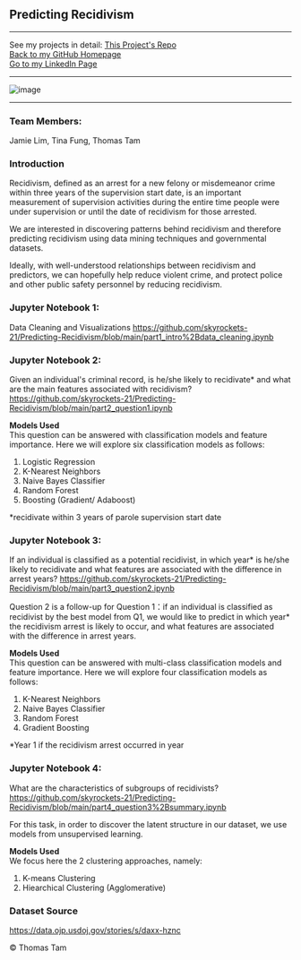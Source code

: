 ## Predicting Recidivism

---

See my projects in detail:
[This Project's Repo](https://github.com/skyrockets-21/Predicting-Recidivism/) \
[Back to my GitHub Homepage](https://skyrockets-21.github.io/) \
[Go to my LinkedIn Page](https://www.linkedin.com/in/thomasyctam/) 

---
![image](https://user-images.githubusercontent.com/22537687/152667377-b2c071fb-1f93-477b-bb03-bcc426a277a1.png)

---

### Team Members:
Jamie Lim, Tina Fung, Thomas Tam 

### Introduction
Recidivism, defined as an arrest for a new felony or misdemeanor crime within three
years of the supervision start date, is an important measurement of supervision activities during
the entire time people were under supervision or until the date of recidivism for those arrested.

We are interested in discovering patterns behind recidivism and therefore predicting
recidivism using data mining techniques and governmental datasets.

Ideally, with well-understood relationships between recidivism and predictors, we can
hopefully help reduce violent crime, and protect police and other public safety personnel by
reducing recidivism.

### Jupyter Notebook 1:
Data Cleaning and Visualizations
https://github.com/skyrockets-21/Predicting-Recidivism/blob/main/part1_intro%2Bdata_cleaning.ipynb 

### Jupyter Notebook 2: 
Given an individual's criminal record, is he/she likely to recidivate* and what are the main features associated with recidivism?
https://github.com/skyrockets-21/Predicting-Recidivism/blob/main/part2_question1.ipynb 


**Models Used** \
This question can be answered with classification models and feature importance. Here we will explore six classification models as follows:

1. Logistic Regression
2. K-Nearest Neighbors
3. Naive Bayes Classifier
4. Random Forest
5. Boosting (Gradient/ Adaboost)

\*recidivate within 3 years of parole supervision start date

### Jupyter Notebook 3:
If an individual is classified as a potential recidivist, in which year* is he/she likely to recidivate and what features are associated with the difference in arrest years?
https://github.com/skyrockets-21/Predicting-Recidivism/blob/main/part3_question2.ipynb

Question 2 is a follow-up for Question 1：if an individual is classified as recidivist by the best model from Q1, we would like to predict in which year* the recidivism arrest is likely to occur, and what features are associated with the difference in arrest years.

**Models Used** \
This question can be answered with multi-class classification models and feature importance. Here we will explore four classification models as follows:

1. K-Nearest Neighbors
2. Naive Bayes Classifier
3. Random Forest
4. Gradient Boosting

\*Year 1 if the recidivism arrest occurred in year 

### Jupyter Notebook 4: 
What are the characteristics of subgroups of recidivists?
https://github.com/skyrockets-21/Predicting-Recidivism/blob/main/part4_question3%2Bsummary.ipynb 

For this task, in order to discover the latent structure in our dataset, we use models from unsupervised learning.

**Models Used** \
We focus here the 2 clustering approaches, namely:

1. K-means Clustering
2. Hiearchical Clustering (Agglomerative)

### Dataset Source
https://data.ojp.usdoj.gov/stories/s/daxx-hznc

&copy; Thomas Tam
